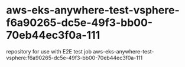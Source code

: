 # aws-eks-anywhere-test-vsphere-f6a90265-dc5e-49f3-bb00-70eb44ec3f0a-111
repository for use with E2E test job aws-eks-anywhere-test-vsphere:f6a90265-dc5e-49f3-bb00-70eb44ec3f0a-111
